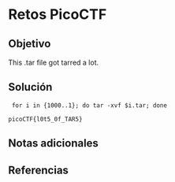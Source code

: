 # Retos PicoCTF


## Objetivo 

This .tar file got tarred a lot.
## Solución 

```
 for i in {1000..1}; do tar -xvf $i.tar; done

picoCTF{l0t5_0f_TAR5}
```

## Notas adicionales 

## Referencias 
